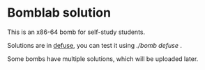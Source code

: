 # Bomblab solution

This is an x86-64 bomb for self-study students. 

Solutions are in [defuse](defuse), you can test it using  *./bomb defuse* .

Some bombs have multiple solutions, which will be uploaded later.
